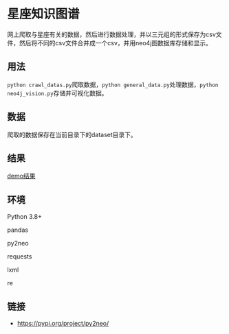 # 星座知识图谱
网上爬取与星座有关的数据，然后进行数据处理，并以三元组的形式保存为csv文件，然后将不同的csv文件合并成一个csv，并用neo4j图数据库存储和显示。


## 用法
`python crawl_datas.py`爬取数据，`python general_data.py`处理数据，`python neo4j_vision.py`存储并可视化数据。

## 数据
爬取的数据保存在当前目录下的dataset目录下。

## 结果
[demo结果 ](./images/demo.png)

## 环境

Python 3.8+

pandas

py2neo

requests

lxml

re








## 链接
- https://pypi.org/project/py2neo/
